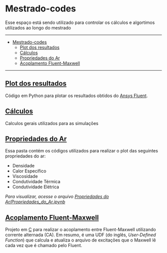 # Mestrado-codes

Esse espaço está sendo utilizado para controlar os cálculos e algortimos utilizados ao longo do mestrado

---

- [Mestrado-codes](#mestrado-codes)
  - [Plot dos resultados](#plot-dos-resultados)
  - [Cálculos](#cálculos)
  - [Propriedades do Ar](#propriedades-do-ar)
  - [Acoplamento Fluent-Maxwell](#acoplamento-fluent-maxwell)

---

## [Plot dos resultados](https://github.com/RodLondero/mestrado-codes/tree/main/Plot%20dos%20Resultados)

Código em Python para plotar os resultados obtidos do [Ansys Fluent](https://www.ansys.com/products/fluids/ansys-fluent).

## [Cálculos](https://github.com/RodLondero/mestrado-codes/tree/main/Calculos)

Calculos gerais utilizados para as simulações

## [Propriedades do Ar](https://github.com/RodLondero/mestrado-codes/tree/main/Propriedades%20do%20Ar)

Essa pasta contém os códigos utilizados para realizar o plot das seguintes propriedades do ar:

- Densidade
- Calor Específico
- Viscosidade
- Condutividade Térmica
- Condutividade Elétrica

*Para visualizar, acesse o arquivo [Propriedades do Ar/Propriedades_do_Ar.ipynb](https://github.com/RodLondero/Mestrado/blob/main/Codigos/Propriedades%20do%20Ar/Propriedades_do_Ar.ipynb)*

## [Acoplamento Fluent-Maxwell](https://github.com/RodLondero/mestrado-codes/tree/main/Acoplamento%20Fluent-Maxwell)

Projeto em [C](https://pt.wikipedia.org/wiki/C_%28linguagem_de_programa%C3%A7%C3%A3o%29) para realizar o acoplamento entre Fluent-Maxwell utilizando corrente alternada (CA). Em resumo, é uma UDF (do inglês, *User-Defined Function*) que calcula e atualiza o arquivo de excitações que o Maxwell lê cada vez que é chamado pelo Fluent.
